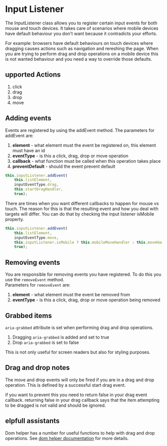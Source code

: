 # Input Listener
The InputListener class allows you to register certain input events for both mouse and touch devices.
It takes care of scenarios where mobile devices have default behaviour you don't want because it contradicts your efforts.

For example: browsers have default behaviours on touch devices where dragging causes actions such as navigation and rereshing the page.
When you are trying to perform drag and drop operations on a mobile device this is not wanted behaviour and you need a way to override those defaults.

## upported Actions
1. click
1. drag
1. drop
1. move

## Adding events
Events are registered by using the addEvent method.
The parameters for addEvent are:

1. __element__ - what element must the event be registered on, this element must have an id
1. __eventType__ - is this a click, drag, drop or move operation
1. __callback__ - what function must be called when this operation takes place
1. __preventDefault__ - should the event prevent default

```js
this.inputListener.addEvent(
    this.listElement, 
    inputEventType.drag, 
    this.startDragHandler, 
    true);
```

There are times when you want different callbacks to happen for mouse vs touch. The reason for this is that the resulting event and how you deal with targets will differ.
You can do that by checking the input listener isMobile property.

```js
this.inputListener.addEvent(
    this.listElement, 
    inputEventType.move, 
    this.inputListener.isMobile ? this.mobileMoveHandler : this.moveHandler, 
    true);
```

## Removing events
You are responsible for removing events you have registered.
To do this you use the `removeEvent` method.  
Parameters for `removeEvent` are:

1. __element__ - what element must the event be removed from
1. __eventType__ - is this a click, drag, drop or move operation being removed

## Grabbed items
`aria-grabbed` attribute is set when performing drag and drop operations.
1. Dragging `aria-grabbed` is added and set to true
1. Drop `aria-grabbed` is set to false

This is not only useful for screen readers but also for styling purposes.

## Drag and drop notes
The move and drop events will only be fired if you are in a drag and drop operation.
This is defined by a successful start drag event.

if you want to prevent this you need to return false in your drag event callback.
returning false in your drag callback says that the item attempting to be dragged is not valid and should be ignored.

## elpfull assistants
Dom helper has a number for useful functions to help with drag and drop operations.
See [dom helper documentation]('./dom-helper.md') for more details.
